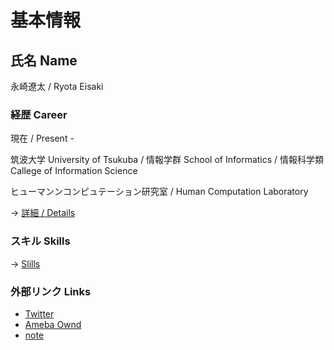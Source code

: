 # 基本情報

## 氏名 Name

 永崎遼太  /  Ryota Eisaki

### 経歴 Career
現在  /  Present - 

筑波大学  University of Tsukuba  /  情報学群  School of Informatics  /  情報科学類  Callege of Information Science

ヒューマンンコンピュテーション研究室  /  Human Computation Laboratory

-> [ 詳細  /  Details ](https://github.com/RyotaEisaki/about_me/blob/master/Skills.md)

### スキル Skills
-> [Slills](https://github.com/RyotaEisaki/about_me/blob/master/Skills.md)

### 外部リンク Links
+ [Twitter](https://twitter.com/eisaki_ryota?prefetchTimestamp=1571484504357)
+ [Ameba Ownd](https://ryotaeisaki.amebaownd.com/)
+ [note](https://note.mu/r_e)
